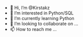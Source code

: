 - 👋 Hi, I’m @Kirstakz
- 👀 I’m interested in Python/SQL
- 🌱 I’m currently learning Python
- 💞️ I’m looking to collaborate on ...
- 📫 How to reach me ...

<!---
Kirstakz/Kirstakz is a ✨ special ✨ repository because its `README.md` (this file) appears on your GitHub profile.
You can click the Preview link to take a look at your changes.
--->
